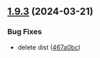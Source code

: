 ## [1.9.3](https://github.com/ExpediaGroup/spec-transformer/compare/v1.9.2...v1.9.3) (2024-03-21)


### Bug Fixes

* delete dist ([467a0bc](https://github.com/ExpediaGroup/spec-transformer/commit/467a0bceb0458a6c4e30e2f184c8cf653873c3c7))
